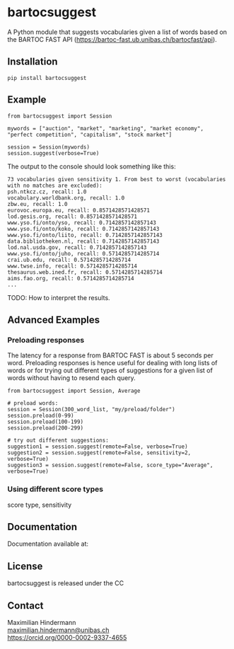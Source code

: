 # bartocsuggest

A Python module that suggests vocabularies given a list of words based on the BARTOC FAST API (https://bartoc-fast.ub.unibas.ch/bartocfast/api).

## Installation

```
pip install bartocsuggest
```

## Example
```
from bartocsuggest import Session

mywords = ["auction", "market", "marketing", "market economy", "perfect competition", "capitalism", "stock market"]

session = Session(mywords)
session.suggest(verbose=True)
```

The output to the console should look something like this:

```
73 vocabularies given sensitivity 1. From best to worst (vocabularies with no matches are excluded):
psh.ntkcz.cz, recall: 1.0
vocabulary.worldbank.org, recall: 1.0
zbw.eu, recall: 1.0
eurovoc.europa.eu, recall: 0.8571428571428571
lod.gesis.org, recall: 0.8571428571428571
www.yso.fi/onto/yso, recall: 0.7142857142857143
www.yso.fi/onto/koko, recall: 0.7142857142857143
www.yso.fi/onto/liito, recall: 0.7142857142857143
data.bibliotheken.nl, recall: 0.7142857142857143
lod.nal.usda.gov, recall: 0.7142857142857143
www.yso.fi/onto/juho, recall: 0.5714285714285714
crai.ub.edu, recall: 0.5714285714285714
www.twse.info, recall: 0.5714285714285714
thesaurus.web.ined.fr, recall: 0.5714285714285714
aims.fao.org, recall: 0.5714285714285714
...
```

TODO: How to interpret the results.

## Advanced Examples

### Preloading responses
The latency for a response from BARTOC FAST is about 5 seconds per word. Preloading responses is hence useful for dealing with long lists of words or for trying out different types of suggestions for a given list of words without having to resend each query.

```
from bartocsuggest import Session, Average

# preload words:
session = Session(300_word_list, "my/preload/folder")
session.preload(0-99)
session.preload(100-199)
session.preload(200-299)

# try out different suggestions:
suggestion1 = session.suggest(remote=False, verbose=True)
suggestion2 = session.suggest(remote=False, sensitivity=2, verbose=True)
suggestion3 = session.suggest(remote=False, score_type="Average", verbose=True)
```

### Using different score types
score type, sensitivity

## Documentation
Documentation available at:

## License
bartocsuggest is released under the CC

## Contact
Maximilian Hindermann  
maximilian.hindermann@unibas.ch  
https://orcid.org/0000-0002-9337-4655